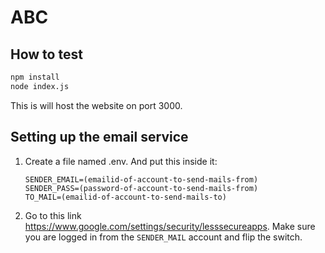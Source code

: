 # ABC

## How to test

```bash
npm install
node index.js
```

This is will host the website on port 3000.

## Setting up the email service

1. Create a file named .env. And put this inside it:
    ```
    SENDER_EMAIL=(emailid-of-account-to-send-mails-from)
    SENDER_PASS=(password-of-account-to-send-mails-from)
    TO_MAIL=(emailid-of-account-to-send-mails-to)
    ```
2. Go to this link https://www.google.com/settings/security/lesssecureapps.
    Make sure you are logged in from the `SENDER_MAIL` account and flip the switch.

